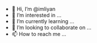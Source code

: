 - 👋 Hi, I’m @imliyan
- 👀 I’m interested in ...
- 🌱 I’m currently learning ...
- 💞️ I’m looking to collaborate on ...
- 📫 How to reach me ...

<!---
imliyan/imliyan is a ✨ special ✨ repository because its `README.md` (this file) appears on your GitHub profile.
You can click the Preview link to take a look at your changes.
--->
